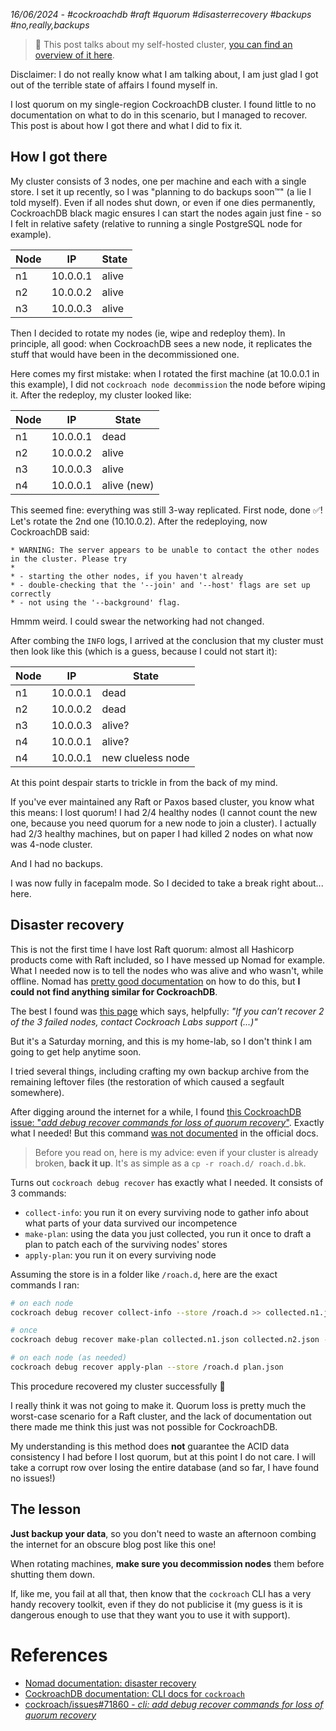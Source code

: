 _16/06/2024 - #cockroachdb #raft #quorum #disasterrecovery #backups #no,really,backups_

> 🔧 This post talks about my self-hosted cluster, [you can find an overview of it here](/projects/selfhosted-homelab).

Disclaimer: I do not really know what I am talking about, I am just glad I got
out of the terrible state of affairs I found myself in.

I lost quorum on my single-region CockroachDB cluster.
I found little to no documentation on what to do in this scenario,
but I managed to recover.
This post is about how I got there and what I did to fix it.

## How I got there

My cluster consists of 3 nodes, one per machine and
each with a single store. I set it up recently, so I was "planning to
do backups soon™" (a lie I told myself). Even if all nodes shut down, or even
if one dies permanently, CockroachDB black magic ensures I can start the nodes again
just fine - so I felt in relative safety (relative to running a single PostgreSQL node for example).


| Node | IP       | State |
|------|----------|-------|
| n1   | 10.0.0.1 | alive |
| n2   | 10.0.0.2 | alive |
| n3   | 10.0.0.3 | alive |

Then I decided to rotate my nodes (ie, wipe and redeploy them). In principle, all good:
when CockroachDB sees a new node, it replicates the stuff that would have been in the
decommissioned one.

Here comes my first mistake: when I rotated the first machine (at 10.0.0.1 in this example),
I did not `cockroach node decommission` the node before wiping it.
After the redeploy, my cluster looked like:

| Node | IP       | State       |
|------|----------|-------------|
| n1   | 10.0.0.1 | dead        |
| n2   | 10.0.0.2 | alive       |
| n3   | 10.0.0.3 | alive       |
| n4   | 10.0.0.1 | alive (new) |

This seemed fine: everything was still 3-way replicated. First node, done ✅! Let's
rotate the 2nd one (10.10.0.2). After the redeploying, now CockroachDB said:

```
* WARNING: The server appears to be unable to contact the other nodes in the cluster. Please try
*
* - starting the other nodes, if you haven't already
* - double-checking that the '--join' and '--host' flags are set up correctly
* - not using the '--background' flag.
```

Hmmm weird. I could swear the networking had not changed.

After combing the `INFO` logs, I arrived at the conclusion that my cluster must then look
like this (which is a guess, because I could not start it):

| Node | IP       | State             |
|------|----------|-------------------|
| n1   | 10.0.0.1 | dead              |
| n2   | 10.0.0.2 | dead              |
| n3   | 10.0.0.3 | alive?            |
| n4   | 10.0.0.1 | alive?            |
| n4   | 10.0.0.1 | new clueless node |


At this point despair starts to trickle in from the back of my mind.

If you've ever maintained any Raft or Paxos based cluster, you know what this means:
I lost quorum! I had 2/4 healthy nodes (I cannot count the new one, because you need
quorum for a new node to join a cluster). I actually had 2/3 healthy machines,
but on paper I had killed 2 nodes on what now was 4-node cluster.

And I had no backups. 

I was now fully in facepalm mode. So I decided to take a break right about... here.

## Disaster recovery

This is not the first time I have lost Raft quorum: almost all Hashicorp
products come with Raft included, so I have messed up Nomad for example.
What I needed now is to tell the nodes who was alive and who wasn't, while offline.
Nomad has [pretty good documentation](https://developer.hashicorp.com/nomad/tutorials/manage-clusters/outage-recovery#manual-recovery-using-peers-json)
on how to do this, but **I could not find anything similar for CockroachDB**.

The best I found was [this page](https://www.cockroachlabs.com/docs/stable/disaster-recovery-planning#single-region-recovery)
which says, helpfully: _"If you can’t recover 2 of the 3 failed nodes, contact Cockroach Labs support (...)"_

But it's a Saturday morning, and this is my home-lab, so I don't think I am going to
get help anytime soon.

I tried several things, including crafting my own backup archive from the remaining
leftover files (the restoration of which caused a segfault somewhere).

After digging around the internet for a while, I found [this CockroachDB issue: "_add debug recover commands for loss of quorum recovery_"](https://github.com/cockroachdb/cockroach/issues/71860).
Exactly what I needed! But this command [was not documented](https://www.cockroachlabs.com/docs/v24.1/cockroach-commands) in the official docs.

> Before you read on, here is my advice: even if your cluster is already broken, **back it up**. It's as simple as a `cp -r roach.d/ roach.d.bk`.

Turns out `cockroach debug recover` has exactly what I needed. It consists of 3 commands:
-  `collect-info`: you run it on every surviving node to gather info about what parts
of your data survived our incompetence
- `make-plan`: using the data you just collected, you run it once to draft
a plan to patch each of the surviving nodes' stores
- `apply-plan`: you run it on every surviving node

Assuming the store is in a folder like `/roach.d`, here are the exact commands I ran:
```bash
# on each node
cockroach debug recover collect-info --store /roach.d >> collected.n1.json

# once
cockroach debug recover make-plan collected.n1.json collected.n2.json -o plan.json

# on each node (as needed)
cockroach debug recover apply-plan --store /roach.d plan.json
```

This procedure recovered my cluster successfully 🎉

I really think it was not going to make it. Quorum loss is pretty much
the worst-case scenario for a Raft cluster, and the lack of documentation out there
made me think this just was not possible for CockroachDB.

My understanding is this method does **not**
guarantee the ACID data consistency I had before I lost quorum, but at this point
I do not care. I will take a corrupt row over losing the entire database (and so far,
I have found no issues!)

## The lesson

**Just backup your data**, so you don't need to waste an afternoon
combing the internet for an obscure blog post like this one!

When rotating machines, **make sure you decommission nodes** them before shutting them down.

If, like me, you fail at all that, then know that the `cockroach` CLI has a very handy
recovery toolkit, even if they do not publicise it (my guess is it is dangerous enough 
to use that they want you to use it with support).

# References

- [Nomad documentation:  disaster recovery ](https://developer.hashicorp.com/nomad/tutorials/manage-clusters/outage-recovery#manual-recovery-using-peers-json)
- [CockroachDB documentation: CLI docs for `cockroach`](https://www.cockroachlabs.com/docs/v24.1/cockroach-commands)
- [cockroach/issues#71860 - _cli: add debug recover commands for loss of quorum recovery_](https://github.com/cockroachdb/cockroach/issues/71860)
